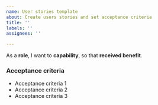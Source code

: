 ```yaml
---
name: User stories template
about: Create users stories and set acceptance criteria
title: ''
labels: ''
assignees: ''

---
```


As a **role**, I want to **capability**, so that **received benefit**.

### Acceptance criteria

- Acceptance criteria 1
- Acceptance criteria 2
- Acceptance criteria 3
